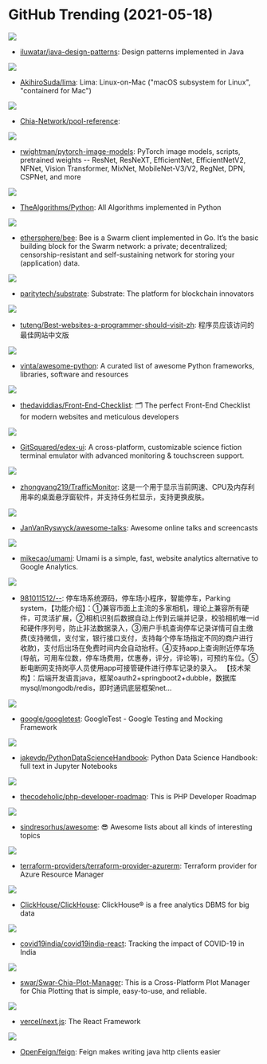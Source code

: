 # GitHub Trending (2021-05-18)

![](https://img.shields.io/badge/Java-New%20286-green?style=flat-square&logo=appveyor)
- [iluwatar/java-design-patterns](https://github.com/iluwatar/java-design-patterns): Design patterns implemented in Java

![](https://img.shields.io/badge/Go-New%20336-green?style=flat-square&logo=appveyor)
- [AkihiroSuda/lima](https://github.com/AkihiroSuda/lima): Lima: Linux-on-Mac ("macOS subsystem for Linux", "containerd for Mac")

![](https://img.shields.io/badge/Python-New%2026-green?style=flat-square&logo=appveyor)
- [Chia-Network/pool-reference](https://github.com/Chia-Network/pool-reference): 

![](https://img.shields.io/badge/Python-New%2050-green?style=flat-square&logo=appveyor)
- [rwightman/pytorch-image-models](https://github.com/rwightman/pytorch-image-models): PyTorch image models, scripts, pretrained weights -- ResNet, ResNeXT, EfficientNet, EfficientNetV2, NFNet, Vision Transformer, MixNet, MobileNet-V3/V2, RegNet, DPN, CSPNet, and more

![](https://img.shields.io/badge/Python-New%20195-green?style=flat-square&logo=appveyor)
- [TheAlgorithms/Python](https://github.com/TheAlgorithms/Python): All Algorithms implemented in Python

![](https://img.shields.io/badge/Go-New%2018-green?style=flat-square&logo=appveyor)
- [ethersphere/bee](https://github.com/ethersphere/bee): Bee is a Swarm client implemented in Go. It’s the basic building block for the Swarm network: a private; decentralized; censorship-resistant and self-sustaining network for storing your (application) data.

![](https://img.shields.io/badge/Rust-New%2066-green?style=flat-square&logo=appveyor)
- [paritytech/substrate](https://github.com/paritytech/substrate): Substrate: The platform for blockchain innovators

![](https://img.shields.io/badge/none-New%20384-green?style=flat-square&logo=appveyor)
- [tuteng/Best-websites-a-programmer-should-visit-zh](https://github.com/tuteng/Best-websites-a-programmer-should-visit-zh): 程序员应该访问的最佳网站中文版

![](https://img.shields.io/badge/Python-New%20293-green?style=flat-square&logo=appveyor)
- [vinta/awesome-python](https://github.com/vinta/awesome-python): A curated list of awesome Python frameworks, libraries, software and resources

![](https://img.shields.io/badge/none-New%20428-green?style=flat-square&logo=appveyor)
- [thedaviddias/Front-End-Checklist](https://github.com/thedaviddias/Front-End-Checklist): 🗂 The perfect Front-End Checklist for modern websites and meticulous developers

![](https://img.shields.io/badge/JavaScript-New%20524-green?style=flat-square&logo=appveyor)
- [GitSquared/edex-ui](https://github.com/GitSquared/edex-ui): A cross-platform, customizable science fiction terminal emulator with advanced monitoring & touchscreen support.

![](https://img.shields.io/badge/C%2B%2B-New%2074-green?style=flat-square&logo=appveyor)
- [zhongyang219/TrafficMonitor](https://github.com/zhongyang219/TrafficMonitor): 这是一个用于显示当前网速、CPU及内存利用率的桌面悬浮窗软件，并支持任务栏显示，支持更换皮肤。

![](https://img.shields.io/badge/none-New%20311-green?style=flat-square&logo=appveyor)
- [JanVanRyswyck/awesome-talks](https://github.com/JanVanRyswyck/awesome-talks): Awesome online talks and screencasts

![](https://img.shields.io/badge/JavaScript-New%20420-green?style=flat-square&logo=appveyor)
- [mikecao/umami](https://github.com/mikecao/umami): Umami is a simple, fast, website analytics alternative to Google Analytics.

![](https://img.shields.io/badge/Java-New%2040-green?style=flat-square&logo=appveyor)
- [981011512/--](https://github.com/981011512/--): 停车场系统源码，停车场小程序，智能停车，Parking system，【功能介绍】：①兼容市面上主流的多家相机，理论上兼容所有硬件，可灵活扩展，②相机识别后数据自动上传到云端并记录，校验相机唯一id和硬件序列号，防止非法数据录入，③用户手机查询停车记录详情可自主缴费(支持微信，支付宝，银行接口支付，支持每个停车场指定不同的商户进行收款)，支付后出场在免费时间内会自动抬杆。④支持app上查询附近停车场(导航，可用车位数，停车场费用，优惠券，评分，评论等)，可预约车位。⑤断电断网支持岗亭人员使用app可接管硬件进行停车记录的录入。 【技术架构】：后端开发语言java，框架oauth2+springboot2+dubble，数据库mysql/mongodb/redis，即时通讯底层框架net…

![](https://img.shields.io/badge/C%2B%2B-New%2023-green?style=flat-square&logo=appveyor)
- [google/googletest](https://github.com/google/googletest): GoogleTest - Google Testing and Mocking Framework

![](https://img.shields.io/badge/Jupyter%20Notebook-New%2069-green?style=flat-square&logo=appveyor)
- [jakevdp/PythonDataScienceHandbook](https://github.com/jakevdp/PythonDataScienceHandbook): Python Data Science Handbook: full text in Jupyter Notebooks

![](https://img.shields.io/badge/none-New%2030-green?style=flat-square&logo=appveyor)
- [thecodeholic/php-developer-roadmap](https://github.com/thecodeholic/php-developer-roadmap): This is PHP Developer Roadmap

![](https://img.shields.io/badge/Shell-New%20133-green?style=flat-square&logo=appveyor)
- [sindresorhus/awesome](https://github.com/sindresorhus/awesome): 😎 Awesome lists about all kinds of interesting topics

![](https://img.shields.io/badge/Go-New%2015-green?style=flat-square&logo=appveyor)
- [terraform-providers/terraform-provider-azurerm](https://github.com/terraform-providers/terraform-provider-azurerm): Terraform provider for Azure Resource Manager

![](https://img.shields.io/badge/C%2B%2B-New%2028-green?style=flat-square&logo=appveyor)
- [ClickHouse/ClickHouse](https://github.com/ClickHouse/ClickHouse): ClickHouse® is a free analytics DBMS for big data

![](https://img.shields.io/badge/JavaScript-New%20210-green?style=flat-square&logo=appveyor)
- [covid19india/covid19india-react](https://github.com/covid19india/covid19india-react): Tracking the impact of COVID-19 in India

![](https://img.shields.io/badge/Python-New%20106-green?style=flat-square&logo=appveyor)
- [swar/Swar-Chia-Plot-Manager](https://github.com/swar/Swar-Chia-Plot-Manager): This is a Cross-Platform Plot Manager for Chia Plotting that is simple, easy-to-use, and reliable.

![](https://img.shields.io/badge/JavaScript-New%2052-green?style=flat-square&logo=appveyor)
- [vercel/next.js](https://github.com/vercel/next.js): The React Framework

![](https://img.shields.io/badge/Java-New%2030-green?style=flat-square&logo=appveyor)
- [OpenFeign/feign](https://github.com/OpenFeign/feign): Feign makes writing java http clients easier

